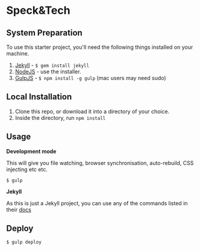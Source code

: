Speck&amp;Tech
=============================


## System Preparation

To use this starter project, you'll need the following things installed on your machine.

1. [Jekyll](http://jekyllrb.com/) - `$ gem install jekyll`
2. [NodeJS](http://nodejs.org) - use the installer.
3. [GulpJS](https://github.com/gulpjs/gulp) - `$ npm install -g gulp` (mac users may need sudo)

## Local Installation

1. Clone this repo, or download it into a directory of your choice.
2. Inside the directory, run `npm install`

## Usage

**Development mode**

This will give you file watching, browser synchronisation, auto-rebuild, CSS injecting etc etc.

```shell
$ gulp
```

**Jekyll**

As this is just a Jekyll project, you can use any of the commands listed in their [docs](http://jekyllrb.com/docs/usage/)

## Deploy

```shell
$ gulp deploy
```

